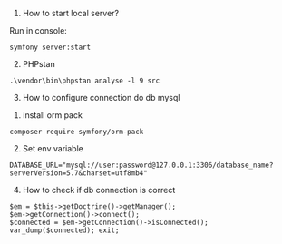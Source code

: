 1. How to start local server?

Run in console:
```
symfony server:start
```

2. PHPstan

```
.\vendor\bin\phpstan analyse -l 9 src
```

3. How to configure connection do db mysql

1) install orm pack
```
composer require symfony/orm-pack
```
2) Set env variable
```
DATABASE_URL="mysql://user:password@127.0.0.1:3306/database_name?serverVersion=5.7&charset=utf8mb4"
```

4. How to check if db connection is correct

```
$em = $this->getDoctrine()->getManager();
$em->getConnection()->connect();
$connected = $em->getConnection()->isConnected();
var_dump($connected); exit;
```
